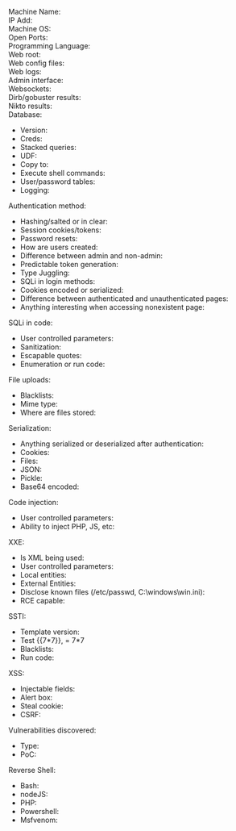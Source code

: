 Machine Name:  
IP Add:  
Machine OS:  
Open Ports:  
Programming Language:  
Web root:  
Web config files:  
Web logs:  
Admin interface:  
Websockets:  
Dirb/gobuster results:  
Nikto results:  
Database:
	<ul><li>Version:</li>
	<li>Creds:</li> 
	<li>Stacked queries:</li>
	<li>UDF:</li> 
	<li>Copy to:</li>
	<li>Execute shell commands:</li>
	<li>User/password tables:</li>
	<li>Logging:</li></ul>
Authentication method:
	<ul><li>Hashing/salted or in clear:</li>
	<li>Session cookies/tokens:</li>
	<li>Password resets:</li>
	<li>How are users created:</li>
	<li>Difference between admin and non-admin:</li>
	<li>Predictable token generation:</li>
	<li>Type Juggling:</li>
	<li>SQLi in login methods:</li>
	<li>Cookies encoded or serialized:</li>
	<li>Difference between authenticated and unauthenticated pages:</li>
	<li>Anything interesting when accessing nonexistent page:</li></ul>
SQLi in code:  
	<ul><li>User controlled parameters:</li>
	<li>Sanitization:</li> 
	<li>Escapable quotes:</li>
	<li>Enumeration or run code:</li></ul>
File uploads:  
	<ul><li>Blacklists:</li>
	<li>Mime type:</li>
	<li>Where are files stored:</li></ul>
Serialization:  
	<ul><li>Anything serialized or deserialized after authentication:</li>
	<li>Cookies:</li>
	<li>Files:</li>
	<li>JSON:</li>
	<li>Pickle:</li>
	<li>Base64 encoded:</li></ul>
Code injection:  
	<ul><li>User controlled parameters:</li>
	<li>Ability to inject PHP, JS, etc:</li></ul>
XXE:  
	<ul><li>Is XML being used:</li>
	<li>User controlled parameters:</li>
	<li>Local entities:</li>
	<li>External Entities:</li>
	<li>Disclose known files (/etc/passwd, C:\windows\win.ini):</li>
	<li>RCE capable:</li></ul>
SSTI:  
	<ul><li>Template version:</li>
	<li>Test {{7\*7}}, = 7\*7</li>
	<li>Blacklists:</li>
	<li>Run code:</li></ul>
XSS:  
	<ul><li>Injectable fields:</li>
	<li>Alert box:</li>
	<li>Steal cookie:</li>
	<li>CSRF:</li></ul>

Vulnerabilities discovered:  
	<ul><li>Type:</li>
	<li>PoC:</li></ul>
Reverse Shell:  
	<ul><li>Bash:</li>
	<li>nodeJS:</li>
	<li>PHP:</li>
	<li>Powershell:</li>
	<li>Msfvenom:</li></ul>
